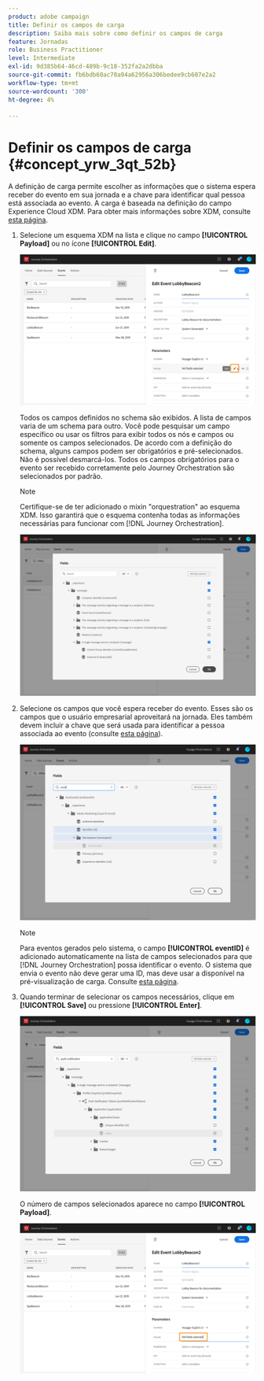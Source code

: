 ```yaml
---
product: adobe campaign
title: Definir os campos de carga
description: Saiba mais sobre como definir os campos de carga
feature: Jornadas
role: Business Practitioner
level: Intermediate
exl-id: 9d385b64-46cd-489b-9c18-352fa2a2dbba
source-git-commit: fb6bdb60ac70a94a62956a306bedee9cb607e2a2
workflow-type: tm+mt
source-wordcount: '300'
ht-degree: 4%

---
```


# Definir os campos de carga {#concept_yrw_3qt_52b}

A definição de carga permite escolher as informações que o sistema espera receber do evento em sua jornada e a chave para identificar qual pessoa está associada ao evento. A carga é baseada na definição do campo Experience Cloud XDM. Para obter mais informações sobre XDM, consulte [esta página](https://experienceleague.adobe.com/docs/experience-platform/xdm/home.html).

1. Selecione um esquema XDM na lista e clique no campo **[!UICONTROL Payload]** ou no ícone **[!UICONTROL Edit]**.

   ![](../assets/journey8.png)

   Todos os campos definidos no schema são exibidos. A lista de campos varia de um schema para outro. Você pode pesquisar um campo específico ou usar os filtros para exibir todos os nós e campos ou somente os campos selecionados. De acordo com a definição do schema, alguns campos podem ser obrigatórios e pré-selecionados. Não é possível desmarcá-los. Todos os campos obrigatórios para o evento ser recebido corretamente pelo Journey Orchestration são selecionados por padrão.

   >[!NOTE]
   >
   >Certifique-se de ter adicionado o mixin &quot;orquestration&quot; ao esquema XDM. Isso garantirá que o esquema contenha todas as informações necessárias para funcionar com [!DNL Journey Orchestration].

   ![](../assets/journey9.png)

1. Selecione os campos que você espera receber do evento. Esses são os campos que o usuário empresarial aproveitará na jornada. Eles também devem incluir a chave que será usada para identificar a pessoa associada ao evento (consulte [esta página](../event/defining-the-event-key.md)).

   ![](../assets/journey10.png)

   >[!NOTE]
   >
   >Para eventos gerados pelo sistema, o campo **[!UICONTROL eventID]** é adicionado automaticamente na lista de campos selecionados para que [!DNL Journey Orchestration] possa identificar o evento. O sistema que envia o evento não deve gerar uma ID, mas deve usar a disponível na pré-visualização de carga. Consulte [esta página](../event/previewing-the-payload.md).

1. Quando terminar de selecionar os campos necessários, clique em **[!UICONTROL Save]** ou pressione **[!UICONTROL Enter]**.

   ![](../assets/journey11.png)

   O número de campos selecionados aparece no campo **[!UICONTROL Payload]**.

   ![](../assets/journey12.png)
